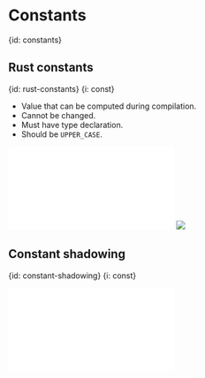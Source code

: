 # Constants
{id: constants}

## Rust constants
{id: rust-constants}
{i: const}

* Value that can be computed during compilation.
* Cannot be changed.
* Must have type declaration.
* Should be `UPPER_CASE`.

![](examples/intro/constant.rs)
![](examples/intro/constant.out)



## Constant shadowing
{id: constant-shadowing}
{i: const}

![](examples/constants/constant_shadowing.rs)


